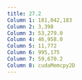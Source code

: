 ```yaml
---
title: 27.2
Column 1: 181,042,183
Column 2: 3,398
Column 3: 53,279.0
Column 4: 46,958.0
Column 5: 11,772
Column 6: 995,175
Column 7: 59,670.2
Column 8: cudaMemcpy2D
---
```

